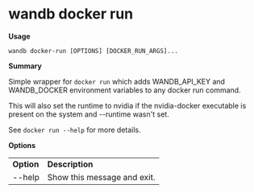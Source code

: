 # wandb docker run

**Usage**

`wandb docker-run [OPTIONS] [DOCKER_RUN_ARGS]...`

**Summary**

Simple wrapper for `docker run` which adds WANDB\_API\_KEY and WANDB\_DOCKER environment variables to any docker run command.

This will also set the runtime to nvidia if the nvidia-docker executable is present on the system and --runtime wasn't set.

See `docker run --help` for more details.

**Options**

|            |                             |
| ---------- | --------------------------- |
| **Option** | **Description**             |
| --help     | Show this message and exit. |

